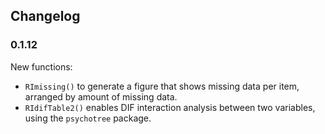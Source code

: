 ## Changelog

### 0.1.12

New functions:

- `RImissing()` to generate a figure that shows missing data per item, arranged by amount of missing data.
- `RIdifTable2()` enables DIF interaction analysis between two variables, using the `psychotree` package.
